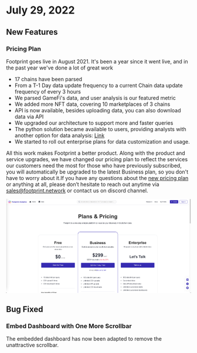 # July 29, 2022

## New Features

### Pricing Plan

Footprint goes live in August 2021. It's been a year since it went live, and in the past year we've done a lot of great work

* 17 chains have been parsed
* From a T-1 Day data update frequency to a current Chain data update frequency of every 3 hours
* We parsed GameFi's data, and user analysis is our featured metric
* We added more NFT data, covering 10 marketplaces of 3 chains
* API is now available, besides uploading data, you can also download data via API
* We upgraded our architecture to support more and faster queries
* The python solution became available to users, providing analysts with another option for data analysis: [Link](https://docs.footprint.network/guides/jupiter-notebook)
* We started to roll out enterprise plans for data customization and usage.

All this work makes Footprint a better product. Along with the product and service upgrades, we have changed our pricing plan to reflect the services our customers need the most for those who have previously subscribed, you will automatically be upgraded to the latest Business plan, so you don't have to worry about it.If you have any questions about the [new pricing plan](https://www.footprint.network/pricing) or anything at all, please don’t hesitate to reach out anytime via sales@footprint.network or contact us on discord channel.

![](<../../.gitbook/assets/image (12) (1).png>)



## Bug Fixed

### Embed Dashboard with One More Scrollbar

The embedded dashboard has now been adapted to remove the unattractive scrollbar.

